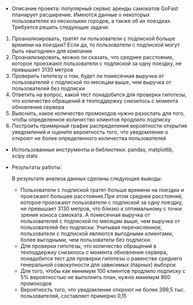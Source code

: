 - Описание проекта: популярный сервис аренды самокатов GoFast планирует расширение. Имеются данные о некоторых пользователях из нескольких городов, а также об их поездках. Требуется решить следующие задачи:
 1) Проанализировать, тратят ли пользователи с подпиской больше времени на поездки? Если да, то пользователи с подпиской могут быть «выгоднее» для компании
 2) Проанализировать, можно ли сказать, что среднее расстояние, которое проезжают пользователи с подпиской за одну поездку, не превышает 3130 метров
 3) Проверить гипотезу о том, будет ли помесячная выручка от пользователей с подпиской по месяцам выше, чем выручка от пользователей без подписки
 4) Ответить на вопрос, какой тест понадобится для проверки гипотезы, что количество обращений в техподдержку снизилось с момента обновления сервера
 5) Выяснить, какое количество промокодов нужно разослать для того, чтобы определенное количество клиентов продлило подписку
 6) Построить примерный график распределения вероятности открытия уведомлений и оцените вероятность того, что уведомление о откроют не более определенного количества пользователей
- Использованные инструменты и библиотеки: pandas, matplotlib, scipy.stats
- Результаты работы:
  
  В результате анализа данных сделаны следующие выводы:
  - Пользователи с подпиской тратят больше времени на поездки и проезжают большее расстояние.При этом среднее расстояние, которое проезжают пользователи с подпиской за одну поездку, не превышает 3130 метров, что близко к оптимальному с точки зрения износа самоката. А помесячная выручка от пользователей с подпиской по месяцам выше, чем выручка от пользователей без подписки. Учитывая перечисленное, пользователи с подпиской являются выгодными клиентами, более выгодными, чем пользователи без подписки.
  - Для проверки гипотезы, что количество обращений в техподдержку снизилось с момента обновления сервера, понадобится тест для проверки гипотезы о равенстве среднего генеральной совокупности для зависимых (парных) выборок
  - Для того, чтобы как минимум 100 клиентов продлило подписку с 5% вероятностью не выполнить план, нужно минимум 860 промокодов
  - Вероятность того, что уведомление откроют не более 399,5 тыс. пользователей, составляет примерно 0,15


